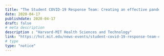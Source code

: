 ```yaml
---
title: "The Student COVID-19 Response Team: Creating an effective pandemic curriculum accessed from around the world"
date: 2020-04-17
publishdate: 2020-04-17
draft: false
# meta description
description : "Harvard-MIT Health Sciences and Technology"
link: "https://hst.mit.edu/news-events/student-covid-19-response-team-creating-effective-pandemic-curriculum-accessed-around"
# type
type: "notice"
---
```

